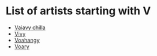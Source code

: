 # List of artists starting with V

- [Vaiavy chilla](vaiavy-chilla.md)
- [Vivy](vivy.md)
- [Voahangy](voangy.md)
- [Voary](voary.md)